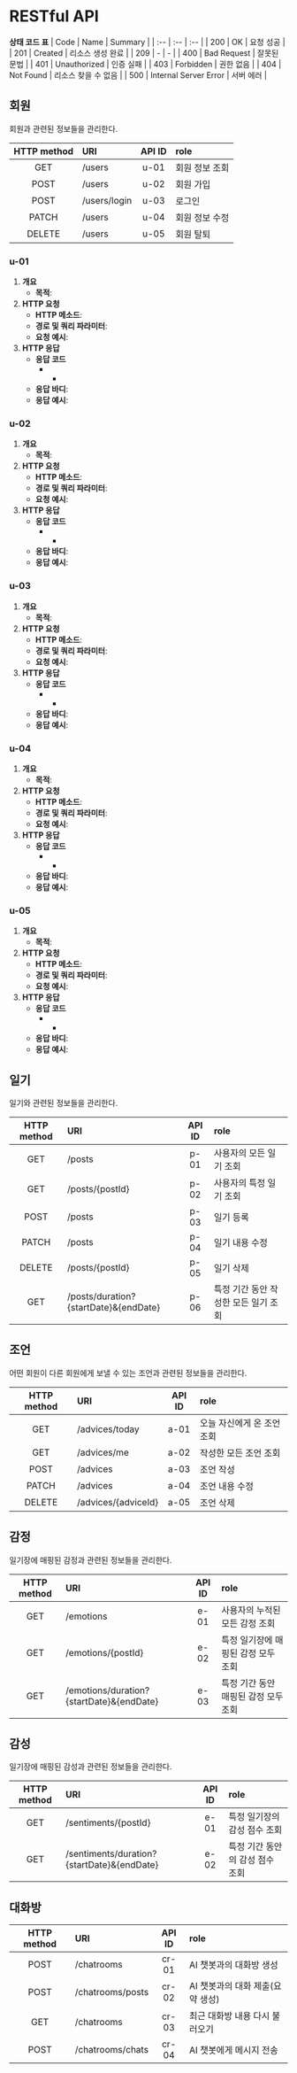# RESTful API

**상태 코드 표**
| Code | Name | Summary |
| :-- | :-- | :-- |
| 200 | OK | 요청 성공 |
| 201 | Created | 리소스 생성 완료 |
| 209 | - | - |
| 400 | Bad Request | 잘못된 문법 |
| 401 | Unauthorized | 인증 실패 |
| 403 | Forbidden | 권한 없음 |
| 404 | Not Found | 리소스 찾을 수 없음 |
| 500 | Internal Server Error | 서버 에러 |

## 회원

회원과 관련된 정보들을 관리한다.

| HTTP method | URI | API ID | role |
| :--: | :-- | :--: | :-- |
| GET | /users | u-01 | 회원 정보 조회 |
| POST | /users | u-02 | 회원 가입 |
| POST | /users/login | u-03 | 로그인 |
| PATCH | /users | u-04 | 회원 정보 수정 |
| DELETE | /users | u-05 | 회원 탈퇴 |

### u-01

1. **개요**
   - **목적**:
2. **HTTP 요청**
   - **HTTP 메소드**:
   - **경로 및 쿼리 파라미터**:
   - **요청 예시**:
3. **HTTP 응답**
   - **응답 코드**
     - -
   - **응답 바디**:
   - **응답 예시**:

### u-02

1. **개요**
   - **목적**:
2. **HTTP 요청**
   - **HTTP 메소드**:
   - **경로 및 쿼리 파라미터**:
   - **요청 예시**:
3. **HTTP 응답**
   - **응답 코드**
     - -
   - **응답 바디**:
   - **응답 예시**:

### u-03

1. **개요**
   - **목적**:
2. **HTTP 요청**
   - **HTTP 메소드**:
   - **경로 및 쿼리 파라미터**:
   - **요청 예시**:
3. **HTTP 응답**
   - **응답 코드**
     - -
   - **응답 바디**:
   - **응답 예시**:

### u-04

1. **개요**
   - **목적**:
2. **HTTP 요청**
   - **HTTP 메소드**:
   - **경로 및 쿼리 파라미터**:
   - **요청 예시**:
3. **HTTP 응답**
   - **응답 코드**
     - -
   - **응답 바디**:
   - **응답 예시**:

### u-05

1. **개요**
   - **목적**:
2. **HTTP 요청**
   - **HTTP 메소드**:
   - **경로 및 쿼리 파라미터**:
   - **요청 예시**:
3. **HTTP 응답**
   - **응답 코드**
     - -
   - **응답 바디**:
   - **응답 예시**:

## 일기

일기와 관련된 정보들을 관리한다.

| HTTP method | URI | API ID | role |
| :--: | :-- | :--: | :-- |
| GET | /posts | p-01 | 사용자의 모든 일기 조회 |
| GET | /posts/{postId} | p-02 | 사용자의 특정 일기 조회 |
| POST | /posts | p-03 | 일기 등록 |
| PATCH | /posts | p-04 | 일기 내용 수정 |
| DELETE | /posts/{postId} | p-05 | 일기 삭제 |
| GET | /posts/duration?{startDate}&{endDate} | p-06 | 특정 기간 동안 작성한 모든 일기 조회 |

## 조언

어떤 회원이 다른 회원에게 보낼 수 있는 조언과 관련된 정보들을 관리한다.

| HTTP method | URI | API ID | role |
| :--: | :-- | :--: | :-- |
| GET | /advices/today | a-01 | 오늘 자신에게 온 조언 조회 |
| GET | /advices/me | a-02 | 작성한 모든 조언 조회 |
| POST | /advices | a-03 | 조언 작성 |
| PATCH | /advices | a-04 | 조언 내용 수정 |
| DELETE | /advices/{adviceId} | a-05 | 조언 삭제 |

## 감정

일기장에 매핑된 감정과 관련된 정보들을 관리한다.

| HTTP method | URI | API ID | role |
| :--: | :-- | :--: | :-- |
| GET | /emotions | e-01 | 사용자의 누적된 모든 감정 조회 |
| GET | /emotions/{postId} | e-02 | 특정 일기장에 매핑된 감정 모두 조회 |
| GET | /emotions/duration?{startDate}&{endDate} | e-03 | 특정 기간 동안 매핑된 감정 모두 조회 |

## 감성

일기장에 매핑된 감성과 관련된 정보들을 관리한다.

| HTTP method | URI | API ID | role |
| :--: | :-- | :--: | :-- |
| GET | /sentiments/{postId} | e-01 | 특정 일기장의 감성 점수 조회 |
| GET | /sentiments/duration?{startDate}&{endDate} | e-02 | 특정 기간 동안의 감성 점수 조회 |

## 대화방

| HTTP method | URI | API ID | role |
| :--: | :-- | :--: | :-- |
| POST | /chatrooms | cr-01 | AI 챗봇과의 대화방 생성 |
| POST | /chatrooms/posts | cr-02 | AI 챗봇과의 대화 제출(요약 생성) |
| GET | /chatrooms | cr-03 | 최근 대화방 내용 다시 불러오기 |
| POST | /chatrooms/chats | cr-04 | AI 챗봇에게 메시지 전송 |

